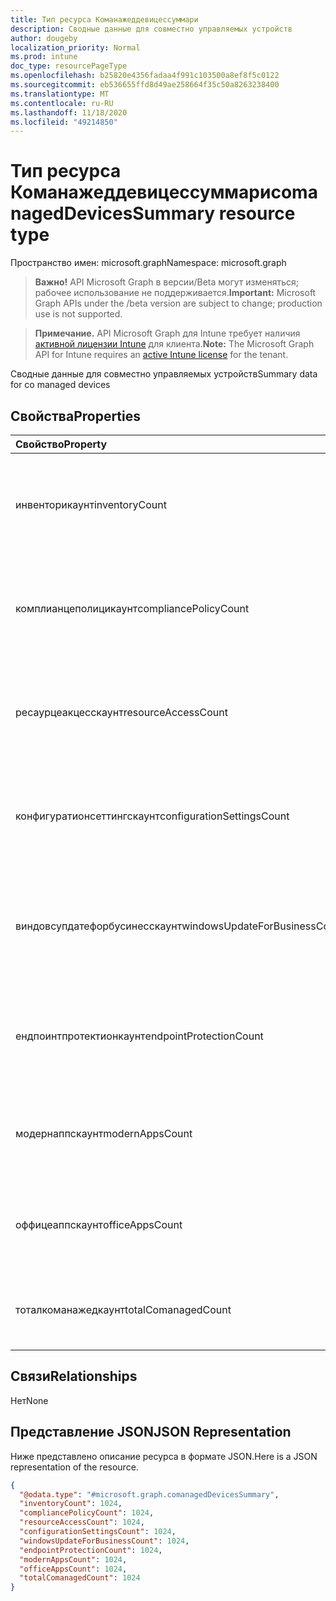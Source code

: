 ```yaml
---
title: Тип ресурса Команажеддевицессуммари
description: Сводные данные для совместно управляемых устройств
author: dougeby
localization_priority: Normal
ms.prod: intune
doc_type: resourcePageType
ms.openlocfilehash: b25820e4356fadaa4f991c103500a8ef8f5c0122
ms.sourcegitcommit: eb536655ffd8d49ae258664f35c50a8263238400
ms.translationtype: MT
ms.contentlocale: ru-RU
ms.lasthandoff: 11/18/2020
ms.locfileid: "49214850"
---
```

# <a name="comanageddevicessummary-resource-type"></a><span data-ttu-id="f5f3e-103">Тип ресурса Команажеддевицессуммари</span><span class="sxs-lookup"><span data-stu-id="f5f3e-103">comanagedDevicesSummary resource type</span></span>

<span data-ttu-id="f5f3e-104">Пространство имен: microsoft.graph</span><span class="sxs-lookup"><span data-stu-id="f5f3e-104">Namespace: microsoft.graph</span></span>

> <span data-ttu-id="f5f3e-105">**Важно!** API Microsoft Graph в версии/Beta могут изменяться; рабочее использование не поддерживается.</span><span class="sxs-lookup"><span data-stu-id="f5f3e-105">**Important:** Microsoft Graph APIs under the /beta version are subject to change; production use is not supported.</span></span>

> <span data-ttu-id="f5f3e-106">**Примечание.** API Microsoft Graph для Intune требует наличия [активной лицензии Intune](https://go.microsoft.com/fwlink/?linkid=839381) для клиента.</span><span class="sxs-lookup"><span data-stu-id="f5f3e-106">**Note:** The Microsoft Graph API for Intune requires an [active Intune license](https://go.microsoft.com/fwlink/?linkid=839381) for the tenant.</span></span>

<span data-ttu-id="f5f3e-107">Сводные данные для совместно управляемых устройств</span><span class="sxs-lookup"><span data-stu-id="f5f3e-107">Summary data for co managed devices</span></span>

## <a name="properties"></a><span data-ttu-id="f5f3e-108">Свойства</span><span class="sxs-lookup"><span data-stu-id="f5f3e-108">Properties</span></span>
|<span data-ttu-id="f5f3e-109">Свойство</span><span class="sxs-lookup"><span data-stu-id="f5f3e-109">Property</span></span>|<span data-ttu-id="f5f3e-110">Тип</span><span class="sxs-lookup"><span data-stu-id="f5f3e-110">Type</span></span>|<span data-ttu-id="f5f3e-111">Описание</span><span class="sxs-lookup"><span data-stu-id="f5f3e-111">Description</span></span>|
|:---|:---|:---|
|<span data-ttu-id="f5f3e-112">инвенторикаунт</span><span class="sxs-lookup"><span data-stu-id="f5f3e-112">inventoryCount</span></span>|<span data-ttu-id="f5f3e-113">Int32</span><span class="sxs-lookup"><span data-stu-id="f5f3e-113">Int32</span></span>|<span data-ttu-id="f5f3e-114">Количество устройств с свунгом инвентаризации.</span><span class="sxs-lookup"><span data-stu-id="f5f3e-114">Number of devices with Inventory swung-over.</span></span> <span data-ttu-id="f5f3e-115">Это свойство доступно только для чтения.</span><span class="sxs-lookup"><span data-stu-id="f5f3e-115">This property is read-only.</span></span>|
|<span data-ttu-id="f5f3e-116">комплианцеполицикаунт</span><span class="sxs-lookup"><span data-stu-id="f5f3e-116">compliancePolicyCount</span></span>|<span data-ttu-id="f5f3e-117">Int32</span><span class="sxs-lookup"><span data-stu-id="f5f3e-117">Int32</span></span>|<span data-ttu-id="f5f3e-118">Количество устройств с Комплианцеполици свунг.</span><span class="sxs-lookup"><span data-stu-id="f5f3e-118">Number of devices with CompliancePolicy swung-over.</span></span> <span data-ttu-id="f5f3e-119">Это свойство доступно только для чтения.</span><span class="sxs-lookup"><span data-stu-id="f5f3e-119">This property is read-only.</span></span>|
|<span data-ttu-id="f5f3e-120">ресаурцеакцесскаунт</span><span class="sxs-lookup"><span data-stu-id="f5f3e-120">resourceAccessCount</span></span>|<span data-ttu-id="f5f3e-121">Int32</span><span class="sxs-lookup"><span data-stu-id="f5f3e-121">Int32</span></span>|<span data-ttu-id="f5f3e-122">Количество устройств с Ресаурцеакцесс свунг.</span><span class="sxs-lookup"><span data-stu-id="f5f3e-122">Number of devices with ResourceAccess swung-over.</span></span> <span data-ttu-id="f5f3e-123">Это свойство доступно только для чтения.</span><span class="sxs-lookup"><span data-stu-id="f5f3e-123">This property is read-only.</span></span>|
|<span data-ttu-id="f5f3e-124">конфигуратионсеттингскаунт</span><span class="sxs-lookup"><span data-stu-id="f5f3e-124">configurationSettingsCount</span></span>|<span data-ttu-id="f5f3e-125">Int32</span><span class="sxs-lookup"><span data-stu-id="f5f3e-125">Int32</span></span>|<span data-ttu-id="f5f3e-126">Количество устройств с Конфигуратионсеттингс свунг.</span><span class="sxs-lookup"><span data-stu-id="f5f3e-126">Number of devices with ConfigurationSettings swung-over.</span></span> <span data-ttu-id="f5f3e-127">Это свойство доступно только для чтения.</span><span class="sxs-lookup"><span data-stu-id="f5f3e-127">This property is read-only.</span></span>|
|<span data-ttu-id="f5f3e-128">виндовсупдатефорбусинесскаунт</span><span class="sxs-lookup"><span data-stu-id="f5f3e-128">windowsUpdateForBusinessCount</span></span>|<span data-ttu-id="f5f3e-129">Int32</span><span class="sxs-lookup"><span data-stu-id="f5f3e-129">Int32</span></span>|<span data-ttu-id="f5f3e-130">Количество устройств с Виндовсупдатефорбусинесс свунг.</span><span class="sxs-lookup"><span data-stu-id="f5f3e-130">Number of devices with WindowsUpdateForBusiness swung-over.</span></span> <span data-ttu-id="f5f3e-131">Это свойство доступно только для чтения.</span><span class="sxs-lookup"><span data-stu-id="f5f3e-131">This property is read-only.</span></span>|
|<span data-ttu-id="f5f3e-132">ендпоинтпротектионкаунт</span><span class="sxs-lookup"><span data-stu-id="f5f3e-132">endpointProtectionCount</span></span>|<span data-ttu-id="f5f3e-133">Int32</span><span class="sxs-lookup"><span data-stu-id="f5f3e-133">Int32</span></span>|<span data-ttu-id="f5f3e-134">Количество устройств с Ендпоинтпротектион свунг.</span><span class="sxs-lookup"><span data-stu-id="f5f3e-134">Number of devices with EndpointProtection swung-over.</span></span> <span data-ttu-id="f5f3e-135">Это свойство доступно только для чтения.</span><span class="sxs-lookup"><span data-stu-id="f5f3e-135">This property is read-only.</span></span>|
|<span data-ttu-id="f5f3e-136">модернаппскаунт</span><span class="sxs-lookup"><span data-stu-id="f5f3e-136">modernAppsCount</span></span>|<span data-ttu-id="f5f3e-137">Int32</span><span class="sxs-lookup"><span data-stu-id="f5f3e-137">Int32</span></span>|<span data-ttu-id="f5f3e-138">Количество устройств с Модернаппс свунг.</span><span class="sxs-lookup"><span data-stu-id="f5f3e-138">Number of devices with ModernApps swung-over.</span></span> <span data-ttu-id="f5f3e-139">Это свойство доступно только для чтения.</span><span class="sxs-lookup"><span data-stu-id="f5f3e-139">This property is read-only.</span></span>|
|<span data-ttu-id="f5f3e-140">оффицеаппскаунт</span><span class="sxs-lookup"><span data-stu-id="f5f3e-140">officeAppsCount</span></span>|<span data-ttu-id="f5f3e-141">Int32</span><span class="sxs-lookup"><span data-stu-id="f5f3e-141">Int32</span></span>|<span data-ttu-id="f5f3e-142">Количество устройств с Оффицеаппс свунг.</span><span class="sxs-lookup"><span data-stu-id="f5f3e-142">Number of devices with OfficeApps swung-over.</span></span> <span data-ttu-id="f5f3e-143">Это свойство доступно только для чтения.</span><span class="sxs-lookup"><span data-stu-id="f5f3e-143">This property is read-only.</span></span>|
|<span data-ttu-id="f5f3e-144">тоталкоманажедкаунт</span><span class="sxs-lookup"><span data-stu-id="f5f3e-144">totalComanagedCount</span></span>|<span data-ttu-id="f5f3e-145">Int32</span><span class="sxs-lookup"><span data-stu-id="f5f3e-145">Int32</span></span>|<span data-ttu-id="f5f3e-146">Количество устройств Co-Managed.</span><span class="sxs-lookup"><span data-stu-id="f5f3e-146">Number of Co-Managed Devices.</span></span> <span data-ttu-id="f5f3e-147">Это свойство доступно только для чтения.</span><span class="sxs-lookup"><span data-stu-id="f5f3e-147">This property is read-only.</span></span>|

## <a name="relationships"></a><span data-ttu-id="f5f3e-148">Связи</span><span class="sxs-lookup"><span data-stu-id="f5f3e-148">Relationships</span></span>
<span data-ttu-id="f5f3e-149">Нет</span><span class="sxs-lookup"><span data-stu-id="f5f3e-149">None</span></span>

## <a name="json-representation"></a><span data-ttu-id="f5f3e-150">Представление JSON</span><span class="sxs-lookup"><span data-stu-id="f5f3e-150">JSON Representation</span></span>
<span data-ttu-id="f5f3e-151">Ниже представлено описание ресурса в формате JSON.</span><span class="sxs-lookup"><span data-stu-id="f5f3e-151">Here is a JSON representation of the resource.</span></span>
<!-- {
  "blockType": "resource",
  "@odata.type": "microsoft.graph.comanagedDevicesSummary"
}
-->
``` json
{
  "@odata.type": "#microsoft.graph.comanagedDevicesSummary",
  "inventoryCount": 1024,
  "compliancePolicyCount": 1024,
  "resourceAccessCount": 1024,
  "configurationSettingsCount": 1024,
  "windowsUpdateForBusinessCount": 1024,
  "endpointProtectionCount": 1024,
  "modernAppsCount": 1024,
  "officeAppsCount": 1024,
  "totalComanagedCount": 1024
}
```




